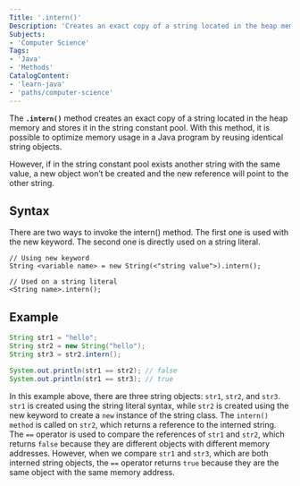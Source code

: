 ```yaml
---
Title: '.intern()'
Description: 'Creates an exact copy of a string located in the heap memory and stores it in the string constant pool.'
Subjects:
- 'Computer Science'
Tags: 
- 'Java'
- 'Methods'
CatalogContent: 
- 'learn-java'
- 'paths/computer-science'
---
```


The **`.intern()`** method creates an exact copy of a string located in the heap memory and stores it in the string constant pool. With this method, it is possible to optimize memory usage in a Java program by reusing identical string objects.

However, if in the string constant pool exists another string with the same value, a new object won’t be created and the new reference will point to the other string.
 
## Syntax

There are two ways to invoke the intern() method. The first one is used with the new keyword. The second one is directly used on a string literal.

```pseudo
// Using new keyword
String <variable name> = new String(<"string value">).intern();

// Used on a string literal
<String name>.intern();
```

## Example

```java
String str1 = "hello";
String str2 = new String("hello");
String str3 = str2.intern();

System.out.println(str1 == str2); // false
System.out.println(str1 == str3); // true

```

In this example above, there are three string objects: `str1`, `str2`, and `str3`. `str1` is created using the string literal syntax, while `str2` is created using the new keyword to create a `new` instance of the string class. The `intern() method` is called on `str2`, which returns a reference to the interned string. The `==` operator is used to compare the references of `str1` and `str2`, which returns `false` because they are different objects with different memory addresses. However, when we compare `str1` and `str3`, which are both interned string objects, the `==` operator returns `true` because they are the same object with the same memory address.
